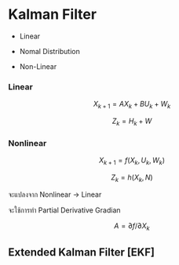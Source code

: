 # Kalman Filter

* Linear
* Nomal Distribution

* Non-Linear

### Linear

$$ X_{k+1} = AX_k + BU_k+W_{k} $$

$$ Z_k = H_k + W $$

### Nonlinear

$$ X_{k+1} = f(X_k,U_k,W_k) $$

$$ Z_k = h(X_k,N) $$

จะแปลงจาก Nonlinear -> Linear

จะใช้การทำ Partial Derivative Gradian

$$ A = \partial f / \partial X_k $$


## Extended Kalman Filter [EKF]


